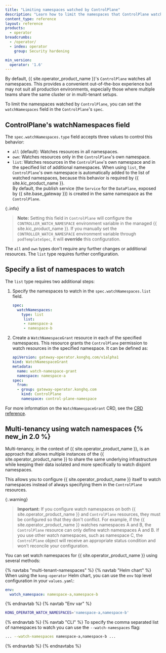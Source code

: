 ```yaml
---
title: "Limiting namespaces watched by ControlPlane"
description: "Learn how to limit the namespaces that ControlPlane watches."
content_type: reference
layout: reference
products:
  - operator
breadcrumbs:
  - /operator/
  - index: operator
    group: Security hardening

min_version:
  operator: '1.6'
---
```


By default, {{ site.operator_product_name }}'s `ControlPlane` watches all namespaces.
This provides a convenient out-of-the-box experience but may not suit all production environments, especially those where multiple teams share the same cluster or in multi-tenant setups.

To limit the namespaces watched by `ControlPlane`, you can set the `watchNamespaces` field in the `ControlPlane`'s `spec`.

## ControlPlane's watchNamespaces field

The `spec.watchNamespaces.type` field accepts three values to control this behavior:

- `all` (default): Watches resources in all namespaces.
- `own`: Watches resources only in the `ControlPlane`'s own namespace.
- `list`: Watches resources in the `ControlPlane`'s own namespace and in the specified list of additional namespaces.
  When using `list`, the `ControlPlane`'s own namespace is automatically added to the list of watched namespaces, because this behavior is required by {{ site.kic_product_name }}.  
  By default, the publish service (the `Service` for the `DataPlane`, exposed by {{ site.base_gateway }}) is created in the same namespace as the `ControlPlane`.

{:.info}
> **Note:** Setting this field in `ControlPlane` will configure the `CONTROLLER_WATCH_NAMESPACE` environment variable in the managed {{ site.kic_product_name }}.
> If you manually set the `CONTROLLER_WATCH_NAMESPACE` environment variable through `podTemplateSpec`, it will **override** this configuration.

The `all` and `own` types don't require any further changes or additional resources. The `list` type requires further configuration.

## Specify a list of namespaces to watch

The `list` type requires two additional steps:

1. Specify the namespaces to watch in the `spec.watchNamespaces.list` field.
   ```yaml
   spec:
     watchNamespaces:
       type: list
        list:
        - namespace-a
        - namespace-b
   ```

1. Create a `WatchNamespaceGrant` resource in each of the specified namespaces. This resource grants the `ControlPlane` permission to watch resources in the specified namespace. It can be defined as:

   ```yaml
   apiVersion: gateway-operator.konghq.com/v1alpha1
   kind: WatchNamespaceGrant
   metadata:
     name: watch-namespace-grant
     namespace: namespace-a
   spec:
     from:
     - group: gateway-operator.konghq.com
       kind: ControlPlane
       namespace: control-plane-namespace
   ```

For more information on the `WatchNamespaceGrant` CRD, see the [CRD reference](/operator/reference/custom-resources/#watchnamespacegrant).

## Multi-tenancy using watch namespaces {% new_in 2.0 %}

Multi-tenancy, in the context of {{ site.operator_product_name }}, is an approach that allows multiple instances of the {{ site.operator_product_name }} to share the same underlying infrastructure while keeping their data isolated and more specifically to watch disjoint namespaces.

This allows you to configure {{ site.operator_product_name }} itself to watch namespaces instead of always specifying them in the `ControlPlane` resources.

{:.warning}
> **Important:** If you configure watch namespaces on both {{ site.operator_product_name }} and `ControlPlane` resources, they must be configured so that they don't conflict. For example, if the {{ site.operator_product_name }} watches namespaces A and B, the `ControlPlane` resource can only define watch namespaces A and B. If you use other watch namespaces, such as namespace C, the `ControlPlane` object will receive an appropriate status condition and won't reconcile your configuration.

You can set watch namespaces for {{ site.operator_product_name }} using several methods:

{% navtabs "multi-tenant-namespaces" %}
{% navtab "Helm chart" %}
When using the `kong-operator` Helm chart, you can use the `env` top level configuration in your `values.yaml`:

```yaml
env:
  watch_namespace: namespace-a,namespace-b
```
{% endnavtab %}
{% navtab "Env var" %}
```sh
KONG_OPERATOR_WATCH_NAMESPACES='namespace-a,namespace-b'
```
{% endnavtab %}
{% navtab "CLI" %}
To specify the comma separated list of namespaces to watch you can use the `--watch-namespaces` flag:

```bash
... --watch-namespaces namespace-a,namespace-b ...
```
{% endnavtab %}
{% endnavtabs %}





